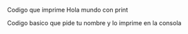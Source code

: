 Codigo que imprime Hola mundo con print

Codigo basico que pide tu nombre y lo imprime en la consola
